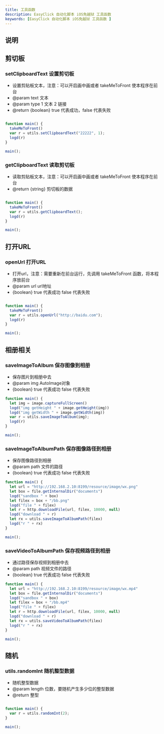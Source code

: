 ```yaml
---
title: 工具函数 
description: EasyClick 自动化脚本 iOS免越狱 工具函数 
keywords: [EasyClick 自动化脚本 iOS免越狱 工具函数 ]
---
```


## 说明

## 剪切板

### setClipboardText 设置剪切板

* 设置剪贴板文本，注意：可以开启画中画或者 takeMeToFront 使本程序在前台
* @param text 文本
* @param type 1 文本 2 链接
* @return {boolean} true 代表成功，false 代表失败

```javascript

function main() {
  takeMeToFront()
  var r = utils.setClipboardText("22222", 1);
  logd(r)
}

main();
```

### getClipboardText 读取剪切板

* 读取剪贴板文本，注意：可以开启画中画或者 takeMeToFront 使本程序在前台
* @return {string} 剪切板的数据

```javascript

function main() {
  takeMeToFront()
  var r = utils.getClipboardText();
  logd(r)
}

main();
```

## 打开URL

### openUrl 打开URL

* 打开url，注意：需要重新在前台运行，先调用 takeMeToFront 函数，将本程序放前台
* @param url url地址
* {boolean} true 代表成功 false 代表失败

```javascript

function main() {
  takeMeToFront()
  var r = utils.openUrl("http://baidu.com");
  logd(r)
}

main();
```

## 相册相关

### saveImageToAlbum 保存图像到相册

* 保存图片到相册中去
* @param img AutoImage对象
* {boolean} true 代表成功 false 代表失败

```javascript
function main() {
  let img = image.captureFullScreen()
  logd("img getHeight " + image.getHeight(img))
  logd("img getWidth " + image.getWidth(img))
  var r = utils.saveImageToAlbum(img);
  logd(r)
}

main();
```

### saveImageToAlbumPath 保存图像路径到相册

* 保存图像路径到相册
* @param path 文件的路径
* {boolean} true 代表成功 false 代表失败

```javascript
function main() {
  let url = "http://192.168.2.10:8199/resource/image/wx.png"
  let box = file.getInternalDir("documents")
  logd("sandbox " + box)
  let filex = box + "/bb.png"
  logd("file " + filex)
  let r = http.downloadFile(url, filex, 10000, null)
  logd("download " + r)
  let rx = utils.saveImageToAlbumPath(filex)
  logd("r " + rx)
}

main();
```

### saveVideoToAlbumPath 保存视频路径到相册

* 通过路径保存视频到相册中去
* @param path 视频文件的路径
* {boolean} true 代表成功 false 代表失败

```javascript
function main() {
  let url = "http://192.168.2.10:8199/resource/image/wx.mp4"
  let box = file.getInternalDir("documents")
  logd("sandbox " + box)
  let filex = box + "/bb.mp4"
  logd("file " + filex)
  let r = http.downloadFile(url, filex, 10000, null)
  logd("download " + r)
  let rx = utils.saveVideoToAlbumPath(filex)
  logd("r " + rx)
}

main();
```


## 随机

### utils.randomInt 随机整型数据

* 随机整型数据
* @param length 位数，要随机产生多少位的整型数据
* @return 整型

```javascript

function main() {
  var r = utils.randomInt(2);
}

main();
```

